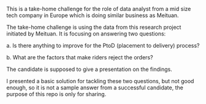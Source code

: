 This is a take-home challenge for the role of data analyst from a mid size tech company in Europe which is doing similar business as Meituan. 

The take-home challenge is using the data from this research project initiated by Meituan. It is focusing on answering two questions:

a. Is there anything to improve for the PtoD (placement to delivery) process?

b. What are the factors that make riders reject the orders?

The candidate is supposed to give a presentation on the findings. 

I presented a basic solution for tackling these two questions, but not good enough, so it is not a sample answer from a successful candidate, the purpose of this repo is only for sharing. 
